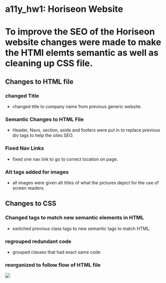 # a11y_hw1: Horiseon Website
# To improve the SEO of the Horiseon website changes were made to make the HTMl elemts semantic as well as cleaning up CSS file.

## Changes to HTML file

### changed Title
* changed title to company name from previous generic website.

### Semantic Changes to HTML File
* Header, Navs, section, aside and footers were put in to replace previous div tags to help the sites SEO.

### Fixed Nav Links
* fixed one nav link to go to correct location on page.

### Alt tags added for images
* all images were given alt titles of what the pictures depict for the use of screen readers.

## Changes to CSS

### Changed tags to match new semantic elements in HTML
* switched previous class tags to new semantic tags to match HTML.

### regrouped redundant code
* grouped classes that had exact same code

### reorganized to follow flow of HTML file

<img src="./images/horiseonwebsitescreenshot.png">

